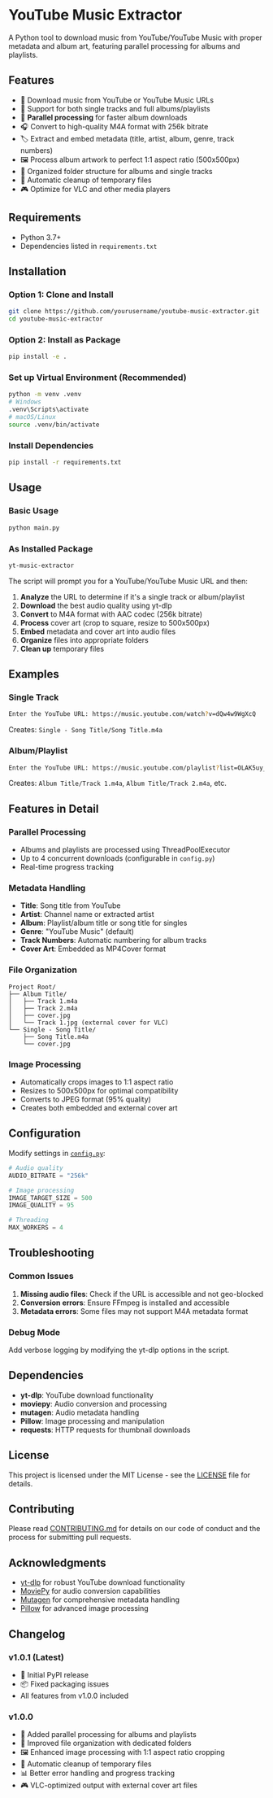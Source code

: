 # YouTube Music Extractor

A Python tool to download music from YouTube/YouTube Music with proper metadata and album art, featuring parallel processing for albums and playlists.

## Features

- 🎵 Download music from YouTube or YouTube Music URLs
- 📀 Support for both single tracks and full albums/playlists
- 🚀 **Parallel processing** for faster album downloads
- 🎧 Convert to high-quality M4A format with 256k bitrate
- 🏷️ Extract and embed metadata (title, artist, album, genre, track numbers)
- 🖼️ Process album artwork to perfect 1:1 aspect ratio (500x500px)
- 📁 Organized folder structure for albums and single tracks
- 🧹 Automatic cleanup of temporary files
- 🎮 Optimize for VLC and other media players

## Requirements

- Python 3.7+
- Dependencies listed in `requirements.txt`

## Installation

### Option 1: Clone and Install
```bash
git clone https://github.com/yourusername/youtube-music-extractor.git
cd youtube-music-extractor
```

### Option 2: Install as Package
```bash
pip install -e .
```

### Set up Virtual Environment (Recommended)
```bash
python -m venv .venv
# Windows
.venv\Scripts\activate
# macOS/Linux
source .venv/bin/activate
```

### Install Dependencies
```bash
pip install -r requirements.txt
```

## Usage

### Basic Usage
```bash
python main.py
```

### As Installed Package
```bash
yt-music-extractor
```

The script will prompt you for a YouTube/YouTube Music URL and then:

1. **Analyze** the URL to determine if it's a single track or album/playlist
2. **Download** the best audio quality using yt-dlp
3. **Convert** to M4A format with AAC codec (256k bitrate)
4. **Process** cover art (crop to square, resize to 500x500px)
5. **Embed** metadata and cover art into audio files
6. **Organize** files into appropriate folders
7. **Clean up** temporary files

## Examples

### Single Track
```bash
Enter the YouTube URL: https://music.youtube.com/watch?v=dQw4w9WgXcQ
```
Creates: `Single - Song Title/Song Title.m4a`

### Album/Playlist
```bash
Enter the YouTube URL: https://music.youtube.com/playlist?list=OLAK5uy_xyz
```
Creates: `Album Title/Track 1.m4a`, `Album Title/Track 2.m4a`, etc.

## Features in Detail

### Parallel Processing
- Albums and playlists are processed using ThreadPoolExecutor
- Up to 4 concurrent downloads (configurable in `config.py`)
- Real-time progress tracking

### Metadata Handling
- **Title**: Song title from YouTube
- **Artist**: Channel name or extracted artist
- **Album**: Playlist/album title or song title for singles
- **Genre**: "YouTube Music" (default)
- **Track Numbers**: Automatic numbering for album tracks
- **Cover Art**: Embedded as MP4Cover format

### File Organization
```
Project Root/
├── Album Title/
│   ├── Track 1.m4a
│   ├── Track 2.m4a
│   ├── cover.jpg
│   └── Track 1.jpg (external cover for VLC)
└── Single - Song Title/
    ├── Song Title.m4a
    └── cover.jpg
```

### Image Processing
- Automatically crops images to 1:1 aspect ratio
- Resizes to 500x500px for optimal compatibility
- Converts to JPEG format (95% quality)
- Creates both embedded and external cover art

## Configuration

Modify settings in [`config.py`](config.py):

```python
# Audio quality
AUDIO_BITRATE = "256k"

# Image processing
IMAGE_TARGET_SIZE = 500
IMAGE_QUALITY = 95

# Threading
MAX_WORKERS = 4
```

## Troubleshooting

### Common Issues

1. **Missing audio files**: Check if the URL is accessible and not geo-blocked
2. **Conversion errors**: Ensure FFmpeg is installed and accessible
3. **Metadata errors**: Some files may not support M4A metadata format

### Debug Mode
Add verbose logging by modifying the yt-dlp options in the script.

## Dependencies

- **yt-dlp**: YouTube download functionality
- **moviepy**: Audio conversion and processing
- **mutagen**: Audio metadata handling
- **Pillow**: Image processing and manipulation
- **requests**: HTTP requests for thumbnail downloads

## License

This project is licensed under the MIT License - see the [LICENSE](LICENSE) file for details.

## Contributing

Please read [CONTRIBUTING.md](CONTRIBUTING.md) for details on our code of conduct and the process for submitting pull requests.

## Acknowledgments

- [yt-dlp](https://github.com/yt-dlp/yt-dlp) for robust YouTube download functionality
- [MoviePy](https://github.com/Zulko/moviepy) for audio conversion capabilities
- [Mutagen](https://github.com/quodlibet/mutagen) for comprehensive metadata handling
- [Pillow](https://github.com/python-pillow/Pillow) for advanced image processing

## Changelog

### v1.0.1 (Latest)
- 🚀 Initial PyPI release
- 📦 Fixed packaging issues
- All features from v1.0.0 included

### v1.0.0
- 🚀 Added parallel processing for albums and playlists
- 📁 Improved file organization with dedicated folders
- 🖼️ Enhanced image processing with 1:1 aspect ratio cropping
- 🧹 Automatic cleanup of temporary files
- 📊 Better error handling and progress tracking
- 🎮 VLC-optimized output with external cover art files